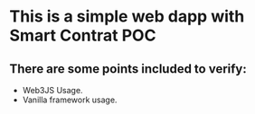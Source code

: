 # This is a simple web dapp with Smart Contrat POC
## There are some points included to verify:
- Web3JS Usage.
- Vanilla framework usage.